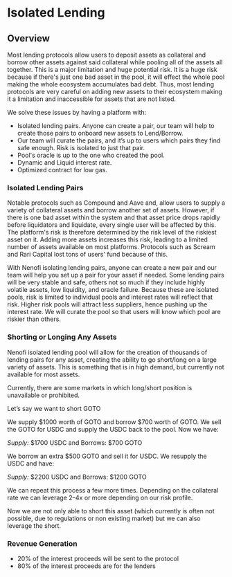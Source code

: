 # Isolated Lending

## Overview

Most lending protocols allow users to deposit assets as collateral and borrow other assets against said collateral while pooling all of the assets all together. This is a major limitation and huge potential risk. It is a huge risk because if there's just one bad asset in the pool, it will effect the whole pool making the whole ecosystem accumulates bad debt. Thus, most lending protocols are very careful on adding new assets to their ecosystem making it a limitation and inaccessible for assets that are not listed.

We solve these issues by having a platform with:

* Isolated lending pairs. Anyone can create a pair, our team will help to create those pairs to onboard new assets to Lend/Borrow.
* Our team will curate the pairs, and it’s up to users which pairs they find safe enough. Risk is isolated to just that pair.
* Pool's oracle is up to the one who created the pool.
* Dynamic and Liquid interest rate.
* Optimized contract for low gas.

### Isolated Lending Pairs[​](https://docs.sushi.com/docs/Developers/Kashi%20Lending/Overview#isolated-lending-pairs) <a href="#isolated-lending-pairs" id="isolated-lending-pairs"></a>

Notable protocols such as Compound and Aave and, allow users to supply a variety of collateral assets and borrow another set of assets. However, if there is one bad asset within the system and that asset price drops rapidly before liquidators and liquidate, every single user will be affected by this. The platform's risk is therefore determined by the risk level of the riskiest asset on it. Adding more assets increases this risk, leading to a limited number of assets available on most platforms. Protocols such as Scream and Rari Capital lost tons of users' fund because of this.

With Nenofi isolating lending pairs, anyone can create a new pair and our team will help you set up a pair for your asset if needed. Some lending pairs will be very stable and safe, others not so much if they include highly volatile assets, low liquidity, and oracle failure. Because these are isolated pools, risk is limited to individual pools and interest rates will reflect that risk. Higher risk pools will attract less suppliers, hence pushing up the interest rate. We will curate the pool so that users will know which pool are riskier than others.

### Shorting or Longing Any Assets[​](https://docs.sushi.com/docs/Developers/Kashi%20Lending/Overview#margin-shorting-any-token) <a href="#margin-shorting-any-token" id="margin-shorting-any-token"></a>

Nenofi isolated lending pool will allow for the creation of thousands of lending pairs for any asset, creating the ability to go short/long on a large variety of assets. This is something that is in high demand, but currently not available for most assets.

Currently, there are some markets in which long/short position is unavailable or prohibited.&#x20;

Let’s say we want to short GOTO

We supply $1000 worth of GOTO and borrow $700 worth of GOTO. We sell the GOTO for USDC and supply the USDC back to the pool. Now we have:

_Supply:_ $1700 USDC and Borrows: $700 GOTO

We borrow an extra $500 GOTO and sell it for USDC. We resupply the USDC and have:

_Supply:_ $2200 USDC and Borrows: $1200 GOTO

We can repeat this process a few more times. Depending on the collateral rate we can leverage 2–4x or more depending on our risk profile.

Now we are not only able to short this asset (which currently is often not possible, due to regulations or non existing market) but we can also leverage the short.&#x20;

### Revenue Generation[​](https://docs.sushi.com/docs/Developers/Kashi%20Lending/Overview#revenue-generation) <a href="#revenue-generation" id="revenue-generation"></a>

* 20% of the interest proceeds will be sent to the protocol
* 80% of the interest proceeds are for the lenders

